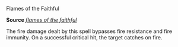 Flames of the Faithful

**Source** [_flames of the faithful_](/pathfinderRPG/prd/advanced/spells/flamesOfTheFaithful.html#_flames-of-the-faithful)

The fire damage dealt by this spell bypasses fire resistance and fire immunity. On a successful critical hit, the target catches on fire.

